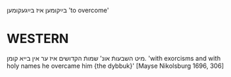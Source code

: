 בײַקומען
 איז בײַגעקומען
'to overcome'

WESTERN
========

מיט השבעותֿ אונ' שמותֿ הקדושים איז ער אין בייא קומן.
'with exorcisms and with holy names he overcame him {the dybbuk}'
[Mayse Nikolsburg 1696, 306]